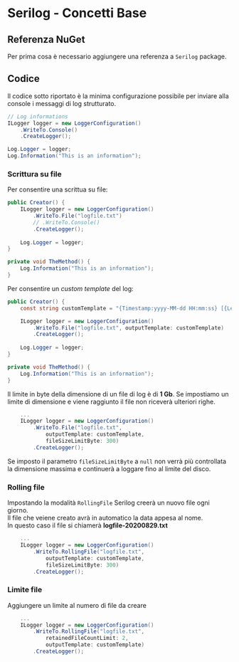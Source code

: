 # Serilog - Concetti Base

## Referenza NuGet
Per prima cosa è necessario aggiungere una referenza a `Serilog` package.

## Codice 
Il codice sotto riportato è la minima configurazione possibile per inviare alla console i messaggi di log strutturato.

```csharp
// Log informations
ILogger logger = new LoggerConfiguration()
    .WriteTo.Console()
    .CreateLogger();

Log.Logger = logger;
Log.Information("This is an information");
```

### Scrittura su file
Per consentire una scrittua su file:
```csharp
public Creator() {
    ILogger logger = new LoggerConfiguration()
        .WriteTo.File("logfile.txt")
        // .WriteTo.Console()
        .CreateLogger();
    
    Log.Logger = logger;
}

private void TheMethod() {
    Log.Information("This is an information");
}
```

Per consentire un _custom template_ del log:
```csharp
public Creator() {
    const string customTemplate = "{Timestamp:yyyy-MM-dd HH:mm:ss} [{Level}] {Message}{NewLine}{Exception}";

    ILogger logger = new LoggerConfiguration()
        .WriteTo.File("logfile.txt", outputTemplate: customTemplate)
        .CreateLogger();
    
    Log.Logger = logger;
}

private void TheMethod() {
    Log.Information("This is an information");
}
```
Il limite in byte della dimensione di un file di log è di __1 Gb__.
Se impostiamo un limite di dimensione e viene raggiunto il file non riceverà ulteriori righe.
```csharp
    ...
    ILogger logger = new LoggerConfiguration()
        .WriteTo.File("logfile.txt", 
            outputTemplate: customTemplate,
            fileSizeLimitByte: 300)
        .CreateLogger();
```
Se imposto il parametro `fileSizeLimitByte` a `null` non verrà più controllata la dimensione massima e continuerà a loggare fino al limite del disco.

### Rolling file
Impostando la modalità `RollingFile` Serilog creerà un nuovo file ogni giorno.\
Il file che veiene creato avrà in automatico la data appesa al nome.\
In questo caso il file si chiamerà __logfile-20200829.txt__
```csharp
    ...
    ILogger logger = new LoggerConfiguration()
        .WriteTo.RollingFile("logfile.txt", 
            outputTemplate: customTemplate,
            fileSizeLimitByte: 300)
        .CreateLogger();
```

### Limite file
Aggiungere un limite al numero di file da creare
```csharp
    ...
    ILogger logger = new LoggerConfiguration()
        .WriteTo.RollingFile("logfile.txt",
            retainedFileCountLimit: 2, 
            outputTemplate: customTemplate)
        .CreateLogger();
```
